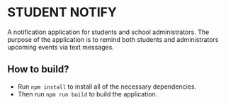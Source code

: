 # STUDENT NOTIFY
A notification application for students and school administrators. The purpose of the application
is to remind both students and administrators upcoming events via text messages.

## How to build?
- Run `npm install` to install all of the necessary dependencies.
- Then run `npm run build` to build the application.